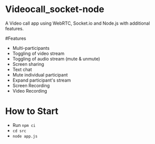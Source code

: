 # Videocall_socket-node

A Video call app using WebRTC, Socket.io and Node.js with additional features.

#Features

+ Multi-participants
+ Toggling of video stream
+ Toggling of audio stream (mute & unmute)
+ Screen sharing
+ Text chat
+ Mute individual participant
+ Expand participant's stream
+ Screen Recording
+ Video Recording

# How to Start

- Run `npm ci`
- `cd src`
- `node app.js`
